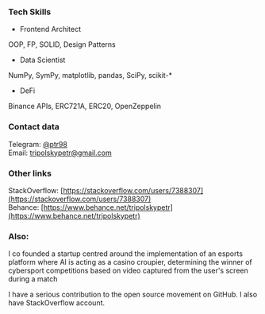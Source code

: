 ### Tech Skills

 - Frontend Architect
 
OOP, FP, SOLID, Design Patterns

 - Data Scientist
 
NumPy, SymPy, matplotlib, pandas, SciPy, scikit-*

 - DeFi

Binance APIs, ERC721A, ERC20, OpenZeppelin

### Contact data

Telegram: [@ptr98](http://t.me/ptr98)<br>
Email: [tripolskypetr@gmail.com](mailto:tripolskypetr@gmail.com)

### Other links

StackOverflow: [https://stackoverflow.com/users/7388307](https://stackoverflow.com/users/7388307)<br>
Behance: [https://www.behance.net/tripolskypetr](https://www.behance.net/tripolskypetr)<br>
<!--Video introduction: [https://youtu.be/av8k8Kgkt8E](https://youtu.be/av8k8Kgkt8E)-->

### Also:

I co founded a startup centred around the implementation of an esports platform where AI is acting as a casino croupier, determining the winner of cybersport competitions based on video captured from the user's screen during a match

I have a serious contribution to the open source movement on GitHub. I also have StackOverflow account.

